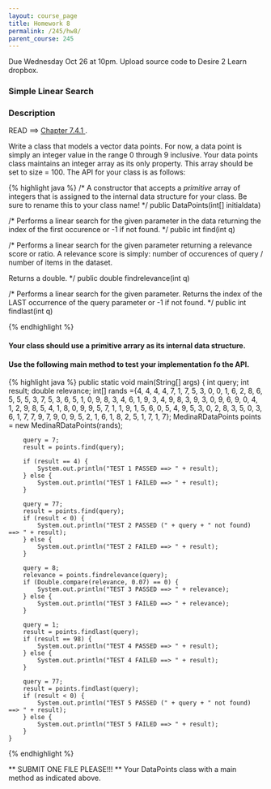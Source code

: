 ```yaml
---
layout: course_page
title: Homework 8
permalink: /245/hw8/
parent_course: 245
---
```


Due Wednesday Oct 26 at 10pm. Upload source code to Desire 2 Learn dropbox.

### Simple Linear Search


### Description

READ ==> [Chapter 7.4.1 ](http://math.hws.edu/javanotes/c7/s4.html).

Write a class that models a vector data points. For now, a data point is simply an integer value in the range 0 through 9 inclusive. Your data points class maintains an integer array as its only property. This array should be set to size = 100. The API for your class is as follows:

{% highlight java %}
/* 
A constructor that accepts a *primitive* array of integers 
that is assigned to the internal data structure for your class. 
Be sure to rename this to your class name!
*/
public DataPoints(int[] initialdata)

/* 
Performs a linear search for the given parameter in the data 
returning the index of the first occurence or -1 if not found.
*/
public int find(int q)

/* 
Performs a linear search for the given parameter returning 
a relevance score or ratio. A relevance score is simply: number of occurences
of query / number of items in the dataset. 

Returns a double.
*/
public double findrelevance(int q)

/*
Performs a linear search for the given parameter. Returns the index of the LAST occurrence of the query parameter or -1 if not found.
*/
public int findlast(int q)

{% endhighlight %}

#### Your class should use a primitive arrary as its internal data structure. 

#### Use the following main method to test your implementation fo the API.
{% highlight java %}
	public static void main(String[] args) {
		int query;
		int result;
		double relevance;
		int[] rands ={4, 4, 4, 4, 7, 1, 7, 5, 3, 0, 0, 1, 6, 2, 8, 6, 5, 5, 5, 3, 7, 5, 3, 6, 5, 1, 0, 9, 8, 3, 4, 6, 1, 9, 3, 4, 9, 8, 3, 9, 3, 0, 9, 6, 9, 0, 4, 1, 2, 9, 8, 5, 4, 1, 8, 0, 9, 9, 5, 7, 1, 1, 9, 1, 5, 6, 0, 5, 4, 9, 5, 3, 0, 2, 8, 3, 5, 0, 3, 6, 1, 7, 7, 9, 7, 9, 0, 9, 5, 2, 1, 6, 1, 8, 2, 5, 1, 7, 1, 7};
		MedinaRDataPoints points = new MedinaRDataPoints(rands);

		query = 7;
		result = points.find(query);

		if (result == 4) {
			System.out.println("TEST 1 PASSED ==> " + result);
		} else {
			System.out.println("TEST 1 FAILED ==> " + result);
		}

		query = 77;
		result = points.find(query);
		if (result < 0) {
			System.out.println("TEST 2 PASSED (" + query + " not found) ==> " + result);
		} else {
			System.out.println("TEST 2 FAILED ==> " + result);
		}

		query = 8;
		relevance = points.findrelevance(query);
		if (Double.compare(relevance, 0.07) == 0) {
			System.out.println("TEST 3 PASSED ==> " + relevance);
		} else {
			System.out.println("TEST 3 FAILED ==> " + relevance);
		}

		query = 1;
		result = points.findlast(query);
		if (result == 98) {
			System.out.println("TEST 4 PASSED ==> " + result);
		} else {
			System.out.println("TEST 4 FAILED ==> " + result);
		}

		query = 77;
		result = points.findlast(query);
		if (result < 0) {
			System.out.println("TEST 5 PASSED (" + query + " not found) ==> " + result);
		} else {
			System.out.println("TEST 5 FAILED ==> " + result);
		}
	}
{% endhighlight %}


** SUBMIT ONE FILE PLEASE!!! ** Your DataPoints class with a main method as indicated above.











